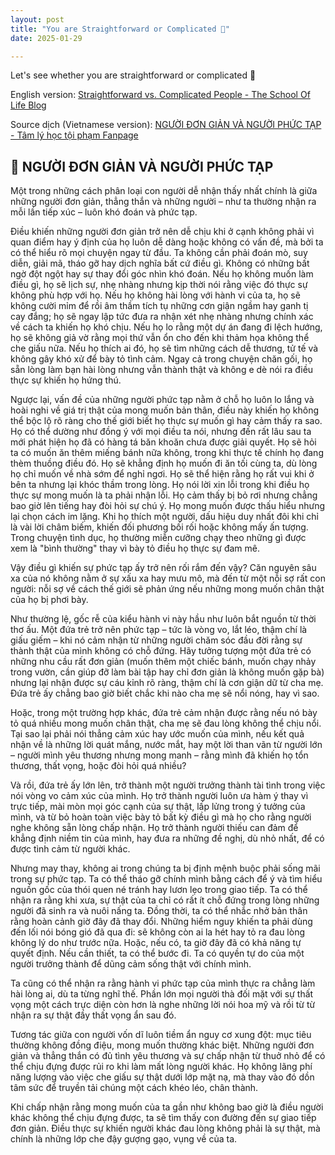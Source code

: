 ```yaml
---
layout: post
title: "You are Straightforward or Complicated 🤔"
date: 2025-01-29

---
```


Let's see whether you are straightforward or complicated 🤔

English version: [Straightforward vs. Complicated People - The School Of Life Blog](https://www.theschooloflife.com/article/straightforward-vs-complicated-people/)

Source dịch (Vietnamese version): [NGƯỜI ĐƠN GIẢN VÀ NGƯỜI PHỨC TẠP - Tâm lý học tội phạm Fanpage](https://www.facebook.com/share/p/1GyhB2exTe)

## 🌻 NGƯỜI ĐƠN GIẢN VÀ NGƯỜI PHỨC TẠP

Một trong những cách phân loại con người dễ nhận thấy nhất chính là giữa những người đơn giản, thẳng thắn và những người – như ta thường nhận ra mỗi lần tiếp xúc – luôn khó đoán và phức tạp.

Điều khiến những người đơn giản trở nên dễ chịu khi ở cạnh không phải vì quan điểm hay ý định của họ luôn dễ dàng hoặc không có vấn đề, mà bởi ta có thể hiểu rõ mọi chuyện ngay từ đầu. Ta không cần phải đoán mò, suy diễn, giải mã, tháo gỡ hay dịch nghĩa bất cứ điều gì. Không có những bất ngờ đột ngột hay sự thay đổi góc nhìn khó đoán. Nếu họ không muốn làm điều gì, họ sẽ lịch sự, nhẹ nhàng nhưng kịp thời nói rằng việc đó thực sự không phù hợp với họ. Nếu họ không hài lòng với hành vi của ta, họ sẽ không cười mỉm để rồi âm thầm tích tụ những cơn giận ngầm hay ganh tị cay đắng; họ sẽ ngay lập tức đưa ra nhận xét nhẹ nhàng nhưng chính xác về cách ta khiến họ khó chịu. Nếu họ lo rằng một dự án đang đi lệch hướng, họ sẽ không giả vờ rằng mọi thứ vẫn ổn cho đến khi thảm họa không thể che giấu nữa. Nếu họ thích ai đó, họ sẽ tìm những cách dễ thương, tử tế và không gây khó xử để bày tỏ tình cảm. Ngay cả trong chuyện chăn gối, họ sẵn lòng làm bạn hài lòng nhưng vẫn thành thật và không e dè nói ra điều thực sự khiến họ hứng thú.

Ngược lại, vấn đề của những người phức tạp nằm ở chỗ họ luôn lo lắng và hoài nghi về giá trị thật của mong muốn bản thân, điều này khiến họ không thể bộc lộ rõ ràng cho thế giới biết họ thực sự muốn gì hay cảm thấy ra sao. Họ có thể dường như đồng ý với mọi điều ta nói, nhưng đến rất lâu sau ta mới phát hiện họ đã có hàng tá băn khoăn chưa được giải quyết. Họ sẽ hỏi ta có muốn ăn thêm miếng bánh nữa không, trong khi thực tế chính họ đang thèm thuồng điều đó. Họ sẽ khẳng định họ muốn đi ăn tối cùng ta, dù lòng họ chỉ muốn về nhà sớm để nghỉ ngơi. Họ sẽ thể hiện rằng họ rất vui khi ở bên ta nhưng lại khóc thầm trong lòng. Họ nói lời xin lỗi trong khi điều họ thực sự mong muốn là ta phải nhận lỗi. Họ cảm thấy bị bỏ rơi nhưng chẳng bao giờ lên tiếng hay đòi hỏi sự chú ý. Họ mong muốn được thấu hiểu nhưng lại chọn cách im lặng. Khi họ thích một người, dấu hiệu duy nhất đôi khi chỉ là vài lời châm biếm, khiến đối phương bối rối hoặc không mấy ấn tượng. Trong chuyện tình dục, họ thường miễn cưỡng chạy theo những gì được xem là "bình thường" thay vì bày tỏ điều họ thực sự đam mê.

Vậy điều gì khiến sự phức tạp ấy trở nên rối rắm đến vậy? Căn nguyên sâu xa của nó không nằm ở sự xấu xa hay mưu mô, mà đến từ một nỗi sợ rất con người: nỗi sợ về cách thế giới sẽ phản ứng nếu những mong muốn chân thật của họ bị phơi bày.

Như thường lệ, gốc rễ của kiểu hành vi này hầu như luôn bắt nguồn từ thời thơ ấu. Một đứa trẻ trở nên phức tạp – tức là vòng vo, lắt léo, thậm chí là giấu giếm – khi nó cảm nhận từ những người chăm sóc đầu đời rằng sự thành thật của mình không có chỗ đứng. Hãy tưởng tượng một đứa trẻ có những nhu cầu rất đơn giản (muốn thêm một chiếc bánh, muốn chạy nhảy trong vườn, cần giúp đỡ làm bài tập hay chỉ đơn giản là không muốn gặp bà) nhưng lại nhận được sự cáu kỉnh rõ ràng, thậm chí là cơn giận dữ từ cha mẹ. Đứa trẻ ấy chẳng bao giờ biết chắc khi nào cha mẹ sẽ nổi nóng, hay vì sao.

Hoặc, trong một trường hợp khác, đứa trẻ cảm nhận được rằng nếu nó bày tỏ quá nhiều mong muốn chân thật, cha mẹ sẽ đau lòng không thể chịu nổi. Tại sao lại phải nói thẳng cảm xúc hay ước muốn của mình, nếu kết quả nhận về là những lời quát mắng, nước mắt, hay một lời than vãn từ người lớn – người mình yêu thương nhưng mong manh – rằng mình đã khiến họ tổn thương, thất vọng, hoặc đòi hỏi quá nhiều?

Và rồi, đứa trẻ ấy lớn lên, trở thành một người trưởng thành tài tình trong việc nói vòng vo cảm xúc của mình. Họ trở thành người luôn ưa hàm ý thay vì trực tiếp, mài mòn mọi góc cạnh của sự thật, lấp lửng trong ý tưởng của mình, và từ bỏ hoàn toàn việc bày tỏ bất kỳ điều gì mà họ cho rằng người nghe không sẵn lòng chấp nhận. Họ trở thành người thiếu can đảm để khẳng định niềm tin của mình, hay đưa ra những đề nghị, dù nhỏ nhất, để có được tình cảm từ người khác.

Nhưng may thay, không ai trong chúng ta bị định mệnh buộc phải sống mãi trong sự phức tạp. Ta có thể tháo gỡ chính mình bằng cách để ý và tìm hiểu nguồn gốc của thói quen né tránh hay lươn lẹo trong giao tiếp. Ta có thể nhận ra rằng khi xưa, sự thật của ta chỉ có rất ít chỗ đứng trong lòng những người đã sinh ra và nuôi nấng ta. Đồng thời, ta có thể nhắc nhở bản thân rằng hoàn cảnh giờ đây đã thay đổi. Những hiểm nguy khiến ta phải dùng đến lối nói bóng gió đã qua đi: sẽ không còn ai la hét hay tỏ ra đau lòng không lý do như trước nữa. Hoặc, nếu có, ta giờ đây đã có khả năng tự quyết định. Nếu cần thiết, ta có thể bước đi. Ta có quyền tự do của một người trưởng thành để dũng cảm sống thật với chính mình.

Ta cũng có thể nhận ra rằng hành vi phức tạp của mình thực ra chẳng làm hài lòng ai, dù ta từng nghĩ thế. Phần lớn mọi người thà đối mặt với sự thất vọng một cách trực diện còn hơn là nghe những lời nói hoa mỹ và rồi từ từ nhận ra sự thật đầy thất vọng ẩn sau đó.

Tương tác giữa con người vốn dĩ luôn tiềm ẩn nguy cơ xung đột: mục tiêu thường không đồng điệu, mong muốn thường khác biệt. Những người đơn giản và thẳng thắn có đủ tình yêu thương và sự chấp nhận từ thuở nhỏ để có thể chịu đựng được rủi ro khi làm mất lòng người khác. Họ không lãng phí năng lượng vào việc che giấu sự thật dưới lớp mặt nạ, mà thay vào đó dồn tâm sức để truyền tải chúng một cách khéo léo, chân thành.

Khi chấp nhận rằng mong muốn của ta gần như không bao giờ là điều người khác không thể chịu đựng được, ta sẽ tìm thấy con đường đến sự giao tiếp đơn giản. Điều thực sự khiến người khác đau lòng không phải là sự thật, mà chính là những lớp che đậy gượng gạo, vụng về của ta.




